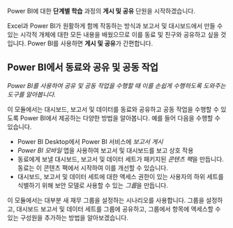 Power BI에 대한 **단계별 학습** 과정의 **게시 및 공유** 단원을 시작하겠습니다.

Excel과 Power BI가 원활하게 함께 작동하는 방식과 보고서 및 대시보드에서 만들 수 있는 시각적 개체에 대한 모든 내용을 배웠으므로 이를 동료 및 친구와 공유하고 싶을 것입니다. Power BI를 사용하면 **게시 및 공유**가 간편합니다.

## <a name="share-and-collaborate-with-colleagues-in-power-bi"></a>Power BI에서 동료와 공유 및 공동 작업
*Power BI를 사용하여 공유 및 공동 작업을 수행할 때 이를 손쉽게 수행하도록 도와주는 도구를 알아봅니다.*

이 모듈에서는 대시보드, 보고서 및 데이터를 동료와 공유하고 공동 작업을 수행할 수 있도록 Power BI에서 제공하는 다양한 방법을 알아봅니다. 예를 들어 다음을 수행할 수 있습니다.

* Power BI Desktop에서 Power BI 서비스에 *보고서 게시*
* *Power BI 모바일* 앱을 사용하여 보고서 및 대시보드를 보고 상호 작용
* 동료에게 보낼 대시보드, 보고서 및 데이터 세트가 패키지된 *콘텐츠 팩*을 만듭니다. 동료는 이 콘텐츠 팩에서 시작하여 이를 개선할 수 있습니다.
* 대시보드, 보고서 및 데이터 세트에 대한 액세스 권한이 있는 사용자의 하위 세트를 식별하기 위해 보안 모델로 사용할 수 있는 *그룹*을 만듭니다.

이 모듈에서는 대부분 새 재무 그룹을 설정하는 시나리오를 사용합니다. 그룹을 설정하고, 대시보드 보고서 및 데이터 세트를 그룹에 공유하고, 그룹에서 항목에 액세스할 수 있는 구성원을 추가하는 방법을 알아보겠습니다.

